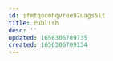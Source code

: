 ```yaml
---
id: ifmtqocmhqvree97uags5lt
title: Publish
desc: ''
updated: 1656306709735
created: 1656306709134
---
```


